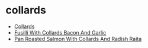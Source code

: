 # collards

 * [Collards](index/c/collards-236813.json)
 * [Fusilli With Collards Bacon And Garlic](index/f/fusilli-with-collards-bacon-and-garlic-11640.json)
 * [Pan Roasted Salmon With Collards And Radish Raita](index/p/pan-roasted-salmon-with-collards-and-radish-raita-51148410.json)
